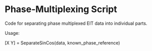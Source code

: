 # Phase-Multiplexing Script

Code for separating phase multiplexed EIT data into individual parts.

Usage:

[X Y] = SeparateSinCos(data, known_phase_reference)

